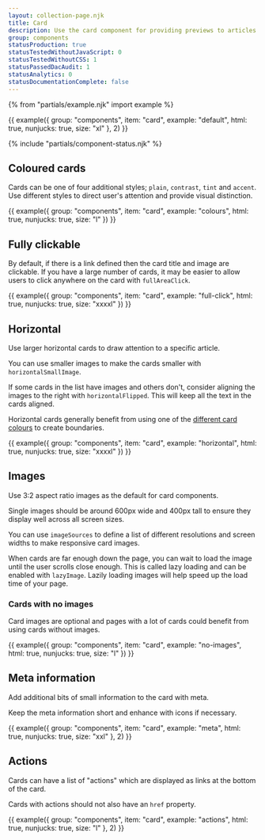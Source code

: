 ```yaml
---
layout: collection-page.njk
title: Card
description: Use the card component for providing previews to articles and pages.
group: components
statusProduction: true
statusTestedWithoutJavaScript: 0
statusTestedWithoutCSS: 1
statusPassedDacAudit: 1
statusAnalytics: 0
statusDocumentationComplete: false
---
```


{% from "partials/example.njk" import example %}

{{ example({ group: "components", item: "card", example: "default", html: true, nunjucks: true, size: "xl" }, 2) }}

{% include "partials/component-status.njk" %}

## Coloured cards

Cards can be one of four additional styles; `plain`, `contrast`, `tint` and `accent`. Use different styles to direct user's attention and provide visual distinction.

{{ example({ group: "components", item: "card", example: "colours", html: true, nunjucks: true, size: "l" }) }}

## Fully clickable

By default, if there is a link defined then the card title and image are clickable. If you have a large number of cards, it may be easier to allow users to click anywhere on the card with `fullAreaClick`.

{{ example({ group: "components", item: "card", example: "full-click", html: true, nunjucks: true, size: "xxxxl" }) }}

## Horizontal

Use larger horizontal cards to draw attention to a specific article.

You can use smaller images to make the cards smaller with `horizontalSmallImage`.

If some cards in the list have images and others don't, consider aligning the images to the right with `horizontalFlipped`. This will keep all the text in the cards aligned.

Horizontal cards generally benefit from using one of the [different card colours](#coloured-cards) to create boundaries.

{{ example({ group: "components", item: "card", example: "horizontal", html: true, nunjucks: true, size: "xxxxl" }) }}

## Images

Use 3:2 aspect ratio images as the default for card components.

Single images should be around 600px wide and 400px tall to ensure they display well across all screen sizes.

You can use `imageSources` to define a list of different resolutions and screen widths to make responsive card images.

When cards are far enough down the page, you can wait to load the image until the user scrolls close enough. This is called lazy loading and can be enabled with `lazyImage`. Lazily loading images will help speed up the load time of your page.

### Cards with no images

Card images are optional and pages with a lot of cards could benefit from using cards without images.

{{ example({ group: "components", item: "card", example: "no-images", html: true, nunjucks: true, size: "l" }) }}

## Meta information

Add additional bits of small information to the card with meta.

Keep the meta information short and enhance with icons if necessary.

{{ example({ group: "components", item: "card", example: "meta", html: true, nunjucks: true, size: "xxl" }, 2) }}

## Actions

Cards can have a list of "actions" which are displayed as links at the bottom of the card.

Cards with actions should not also have an `href` property.

{{ example({ group: "components", item: "card", example: "actions", html: true, nunjucks: true, size: "l" }, 2) }}
